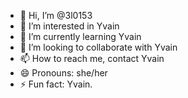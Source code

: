 - 👋 Hi, I’m @3l0153
- 👀 I’m interested in Yvain
- 🌱 I’m currently learning Yvain
- 💞️ I’m looking to collaborate with Yvain
- 📫 How to reach me, contact Yvain
- 😄 Pronouns: she/her
- ⚡ Fun fact: Yvain.

<!---
3l0153/3l0153 is a ✨ special ✨ repository because its `README.md` (this file) appears on your GitHub profile.
You can click the Preview link to take a look at your changes.
--->
